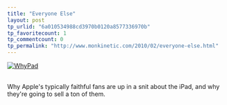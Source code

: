 ```yaml
---
title: "Everyone Else"
layout: post
tp_urlid: "6a010534988cd3970b0120a8577336970b"
tp_favoritecount: 1
tp_commentcount: 0
tp_permalink: "http://www.monkinetic.com/2010/02/everyone-else.html"
---
```

<a  href="http://steveivy.typepad.com/.a/6a010534988cd3970b0120a8576ff6970b-popup" onclick="window.open( this.href, '_blank', 'width=640,height=480,scrollbars=no,resizable=no,toolbar=no,directories=no,location=no,menubar=no,status=no,left=0,top=0' ); return false"><img class="asset  asset-image at-xid-6a010534988cd3970b0120a8576ff6970b" alt="WhyPad" src="http://steveivy.typepad.com/.a/6a010534988cd3970b0120a8576ff6970b-320wi" style="display: block; margin-left: auto; margin-right: auto; border: none;" /></a> <br />

Why Apple's typically faithful fans are up in a snit about the iPad, and why they're going to sell a ton of them.
